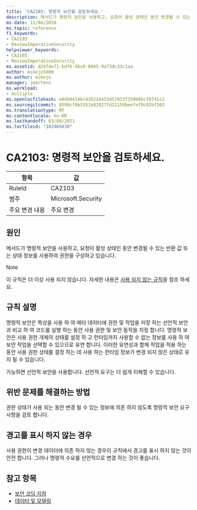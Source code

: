 ```yaml
---
title: 'CA2103: 명령적 보안을 검토하세요.'
description: 메서드가 명령적 보안을 사용하고, 요청이 활성 상태인 동안 변경될 수 있는 반환 값 또는 상태 정보를 사용하여 권한을 구성하고 있습니다.
ms.date: 11/04/2016
ms.topic: reference
f1_keywords:
- CA2103
- ReviewImperativeSecurity
helpviewer_keywords:
- CA2103
- ReviewImperativeSecurity
ms.assetid: d24fde71-bdf6-46c0-8965-9a73dc33c1aa
author: mikejo5000
ms.author: mikejo
manager: jmartens
ms.workload:
- multiple
ms.openlocfilehash: e0db9414bc426224453d57033f35096bcf9741c1
ms.sourcegitcommit: 8590cf6b3351e82827fd21159beefef0c02bf162
ms.translationtype: MT
ms.contentlocale: ko-KR
ms.lasthandoff: 03/08/2021
ms.locfileid: "102469430"
---
```

# <a name="ca2103-review-imperative-security"></a>CA2103: 명령적 보안을 검토하세요.

|항목|값|
|-|-|
|RuleId|CA2103|
|범주|Microsoft.Security|
|주요 변경 내용|주요 변경|

## <a name="cause"></a>원인
메서드가 명령적 보안을 사용하고, 요청이 활성 상태인 동안 변경될 수 있는 반환 값 또는 상태 정보를 사용하여 권한을 구성하고 있습니다.

> [!NOTE]
> 이 규칙은 더 이상 사용 되지 않습니다. 자세한 내용은 [사용 되지 않는 규칙](fxcop-unported-deprecated-rules.md)을 참조 하세요.

## <a name="rule-description"></a>규칙 설명

명령적 보안은 특성을 사용 하 여 메타 데이터에 권한 및 작업을 저장 하는 선언적 보안과 비교 하 여 코드를 실행 하는 동안 사용 권한 및 보안 동작을 지정 합니다. 명령적 보안은 사용 권한 개체의 상태를 설정 하 고 런타임까지 사용할 수 없는 정보를 사용 하 여 보안 작업을 선택할 수 있으므로 유연 합니다. 이러한 유연성과 함께 작업을 적용 하는 동안 사용 권한 상태를 결정 하는 데 사용 하는 런타임 정보가 변경 되지 않은 상태로 유지 될 수 있습니다.

가능하면 선언적 보안을 사용합니다. 선언적 요구는 더 쉽게 이해할 수 있습니다.

## <a name="how-to-fix-violations"></a>위반 문제를 해결하는 방법

권한 상태가 사용 되는 동안 변경 될 수 있는 정보에 의존 하지 않도록 명령적 보안 요구 사항을 검토 합니다.

## <a name="when-to-suppress-warnings"></a>경고를 표시 하지 않는 경우

사용 권한이 변경 데이터에 의존 하지 않는 경우이 규칙에서 경고를 표시 하지 않는 것이 안전 합니다. 그러나 명령적 수요를 선언적으로 변경 하는 것이 좋습니다.

## <a name="see-also"></a>참고 항목

- [보안 코딩 지침](/dotnet/standard/security/secure-coding-guidelines)
- [데이터 및 모델링](/dotnet/framework/data/index)
